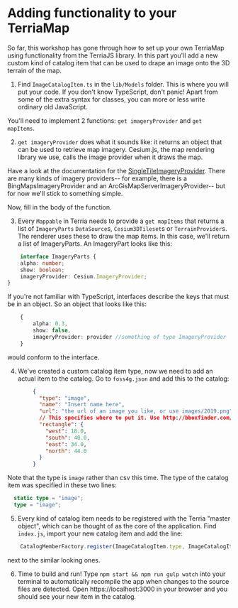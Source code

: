 # Adding functionality to your TerriaMap

So far, this workshop has gone through how to set up your own TerriaMap using functionality from the TerriaJS library. In this part you'll add a new custom kind of catalog item that can be used to drape an image onto the 3D terrain of the map.

1) Find `ImageCatalogItem.ts` in the `lib/Models` folder. This is where you will put your code. If you don't know TypeScript, don't panic! Apart from some of the extra syntax for classes, you can more or less write ordinary old JavaScript. 

You'll need to implement 2 functions: `get imageryProvider` and `get mapItems`.

2) `get imageryProvider` does what it sounds like: it returns an object that can be used to retrieve map imagery. Cesium.js, the map rendering library we use, calls the image provider when it draws the map.

Have a look at the documentation for the [SingleTileImageryProvider](https://cesiumjs.org/Cesium/Build/Documentation/SingleTileImageryProvider.html?classFilter=imageryProvider). There are many kinds of imagery providers-- for example, there is a BingMapsImageryProvider and an ArcGisMapServerImageryProvider-- but for now we'll stick to something simple.

Now, fill in the body of the function.

3) Every `Mappable` in Terria needs to provide a `get mapItems` that returns a list of `ImageryParts` `DataSource`s, `Cesium3DTileset`s or `TerrainProvider`s. The renderer uses these to draw the map items. In this case, we'll return a list of ImageryParts. An ImageryPart looks like this:

```ts
    interface ImageryParts {
    alpha: number;
    show: boolean;
    imageryProvider: Cesium.ImageryProvider;
}
```

If you're not familiar with TypeScript, interfaces describe the keys that must be in an object. So an object that looks like this:

```ts
    {
        alpha: 0.3,
        show: false,
        imageryProvider: provider //something of type ImageryProvider
    }
```

would conform to the interface.

4) We've created a custom catalog item type, now we need to add an actual item to the catalog. Go to `foss4g.json` and add this to the catalog:

```json
        {
          "type": "image",
          "name": "Insert name here",
          "url": "the url of an image you like, or use images/2019.png",
          // This specifies where to put it. Use http://bboxfinder.com/ to pick the latitudes and longitudes of a bounding box, or use the one below.
          "rectangle": {
            "west": 18.0,
            "south": 40.0,
            "east": 34.0,
            "north": 44.0
          }
        }
```
Note that the type is `image` rather than csv this time. The type of the catalog item was specified in these two lines:

```ts
  static type = "image";
  type = "image";
```

5) Every kind of catalog item needs to be registered with the Terria "master object", which can be thought of as the core of the application. Find `index.js`, import your new catalog item and add the line:

```ts
    CatalogMemberFactory.register(ImageCatalogItem.type, ImageCatalogItem);
```

next to the similar looking ones.

6) Time to build and run! Type `npm start && npm run gulp watch` into your terminal to automatically recompile the app when changes to the source files are detected. Open https://localhost:3000 in your browser and you should see your new item in the catalog.
